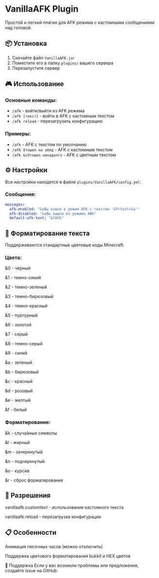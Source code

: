 # VanillaAFK Plugin

Простой и легкий плагин для AFK режима с кастомными сообщениями над головой.

## 📦 Установка

1. Скачайте файл `VanillaAFK.jar`
2. Поместите его в папку `plugins/` вашего сервера
3. Перезапустите сервер

## 🎮 Использование

### Основные команды:
- `/afk` - войти/выйти из AFK режима
- `/afk [текст]` - войти в AFK с кастомным текстом
- `/afk reload` - перезагрузить конфигурацию

### Примеры:
- `/afk` - AFK с текстом по умолчанию
- `/afk Отошел на обед` - AFK с кастомным текстом
- `/afk &cОтошел ненадолго` - AFK с цветным текстом

## ⚙️ Настройки

Все настройки находятся в файле `plugins/VanillaAFK/config.yml`:

### Сообщения:
```yaml
messages:
  afk-enabled: "&aВы вошли в режим AFK с текстом '&f<text>&a'"
  afk-disabled: "&aВы вышли из режима АФК"
  default-afk-text: "&7AFK"
```

## 🎨 Форматирование текста

Поддерживаются стандартные цветовые коды Minecraft:

### Цвета:
&0 - черный

&1 - темно-синий

&2 - темно-зеленый

&3 - темно-бирюзовый

&4 - темно-красный

&5 - пурпурный

&6 - золотой

&7 - серый

&8 - темно-серый

&9 - синий

&a - зеленый

&b - бирюзовый

&c - красный

&d - розовый

&e - желтый

&f - белый

### Форматирование:
&k - случайные символы

&l - жирный

&m - зачеркнутый

&n - подчеркнутый

&o - курсив

&r - сброс форматирования

## 🔐 Разрешения
vanillaafk.customtext - использование кастомного текста

vanillaafk.reload - перезагрузка конфигурации

## 📋 Особенности
Анимация песочных часов (можно отключить)

Поддержка цветового форматирования bukkit и HEX цветов

🐛 Поддержка
Если у вас возникли проблемы или предложения, создайте issue на GitHub.